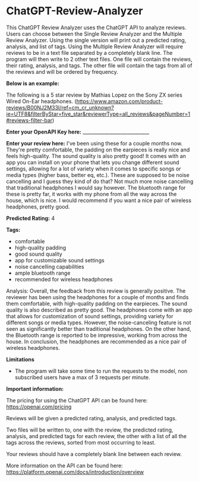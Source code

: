 # ChatGPT-Review-Analyzer
This ChatGPT Review Analyzer uses the ChatGPT API to analyze reviews. Users can choose between the Single Review Analyzer and the Multiple Review Analyzer. Using the single version will print out a predicted rating, analysis, and list of tags. Using the Multiple Review Analyzer will require reviews to be in a text file separated by a completely blank line. The program will then write to 2 other text files. One file will contain the reviews, their rating, analysis, and tags. The other file will contain the tags from all of the reviews and will be ordered by frequency.

**Below is an example:**

The following is a 5 star review by Mathias Lopez on the Sony ZX series Wired On-Ear headphones. (https://www.amazon.com/product-reviews/B00NJ2M33I/ref=cm_cr_unknown?ie=UTF8&filterByStar=five_star&reviewerType=all_reviews&pageNumber=1#reviews-filter-bar)

**Enter your OpenAPI Key here:**  ____________________________

**Enter your review here:**  I've been using these for a couple months now. They're pretty comfortable, the padding on the earpieces is really nice and feels high-quality. The sound quality is also pretty good! It comes with an app you can install on your phone that lets you change different sound settings, allowing for a lot of variety when it comes to specific songs or media types (higher bass, better eq, etc.). These are supposed to be noise cancelling and I guess they kind of do that? Not much more noise cancelling that traditional headphones I would say however. The bluetooth range for these is pretty far, it works with my phone from all the way across the house, which is nice. I would recommend if you want a nice pair of wireless headphones, pretty good.

**Predicted Rating:**  4

**Tags:** 
- comfortable
- high-quality padding
- good sound quality
- app for customizable sound settings
- noise cancelling capabilities
- ample bluetooth range
- recommended for wireless headphones

Analysis:  Overall, the feedback from this review is generally positive. The reviewer has been using the headphones for a couple of months and finds them comfortable, with high-quality padding on the earpieces. The sound quality is also described as pretty good. The headphones come with an app that allows for customization of sound settings, providing variety for different songs or media types. However, the noise-canceling feature is not seen as significantly better than traditional headphones. On the other hand, the Bluetooth range is reported to be impressive, working from across the house. In conclusion, the headphones are recommended as a nice pair of wireless headphones.




**Limitations**
- The program will take some time to run the requests to the model, non subscribed users have a max of 3 requests per minute.


**Important information:**

The pricing for using the ChatGPT API can be found here: https://openai.com/pricing

Reviews will be given a predicted rating, analysis, and predicted tags.

Two files will be written to, one with the review, the predicted rating, analysis, and predicted tags for each review, the other with a list of all the tags across the reviews, sorted from most occurring to least.

Your reviews should have a completely blank line between each review.

More information on the API can be found here: https://platform.openai.com/docs/introduction/overview
